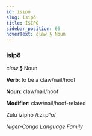 ```yaml
---
id: isipö
slug: isipö
title: İSİPÖ
sidebar_position: 66
hoverText: claw § Noun
---
```


### isipö

*claw* **§** Noun

**Verb**: to be a claw/nail/hoof

**Noun**: claw/nail/hoof

**Modifier**: claw/nail/hoof-related

Zulu izipho /íːziːpʰo/

*Niger-Congo Language Family*
